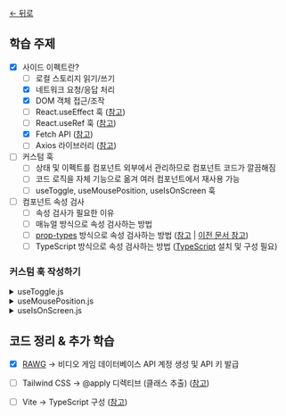 [← 뒤로](../README.md)

## 학습 주제

- [x] 사이드 이펙트란?
  - [ ] 로컬 스토리지 읽기/쓰기
  - [x] 네트워크 요청/응답 처리
  - [x] DOM 객체 접근/조작
  - [ ] React.useEffect 훅 ([참고](https://react.dev/reference/react/useEffect))
  - [ ] React.useRef 훅 ([참고](https://react.dev/reference/react/useRef))
  - [x] Fetch API ([참고](https://developer.mozilla.org/ko/docs/Web/API/Fetch_API))
  - [ ] Axios 라이브러리 ([참고](https://axios-http.com/kr/))
- [ ] 커스텀 훅
  - [ ] 상태 및 이펙트를 컴포넌트 외부에서 관리하므로 컴포넌트 코드가 깔끔해짐
  - [ ] 코드 로직을 자체 기능으로 옮겨 여러 컴포넌트에서 재사용 가능
  - [ ] useToggle, useMousePosition, useIsOnScreen 훅
- [ ] 컴포넌트 속성 검사
  - [ ] 속성 검사가 필요한 이유
  - [ ] 매뉴얼 방식으로 속성 검사하는 방법
  - [ ] [prop-types](https://www.npmjs.com/package/prop-types) 방식으로 속성 검사하는 방법 ([참고](https://react.dev/reference/react/Component#static-proptypes) | [이전 문서 참고](https://ko.legacy.reactjs.org/docs/typechecking-with-proptypes.html#gatsby-focus-wrapper))
  - [ ] TypeScript 방식으로 속성 검사하는 방법 ([TypeScript](https://typescriptlang.org) 설치 및 구성 필요)

### 커스텀 훅 작성하기

<details>
  <summary>useToggle.js</summary>

  ```js
  import { useState } from 'react';

  export default function useToggle(initialValue = false) {
    if (typeof initialValue !== 'boolean' && typeof initialValue !== 'function') {
      console.warn('useToggle 훅은 불리언 또는 함수 타입만 초깃값으로 허용합니다.');
    }

    const [toggleValue, setToggleValue] = useState(intialValue);

    function toggleValue() {
      setToggleValue((toggleValue) => !toggleValue);
    }

    return [toggleValue, toggleValue];
  }
  ```
  <br />
</details>

<details>
  <summary>useMousePosition.js</summary>

  ```js
  import { useState, useEffect } from 'react';

  export default function useMousePosition() {
    const [mousePosition, setMousePosition] = useState({ x: 0, y: 0 });

    useEffect(() => {
      const handleMouseMove = (e) => {
        setMousePosition({
          x: e.clientX,
          y: e.clientY,
        });
      };

      globalThis.addEventListener('mousemove', handleMouseMove);
      return () => globalThis.removeEventListener('mousemove', handleMouseMove);
    }, []);

    return mousePosition;
  }
  ```
  <br />
</details>

<details>
  <summary>useIsOnScreen.js</summary>

  ```js
  import { useState, useRef, useEffect } from 'react';

  export default function useIsOnScreen() {
    const [isOnScreen, setIsOnScreen] = useState(false);

    const elementRef = useRef();

    useEffect(() => {
      const observer = new IntersectionObserver((entries) => {
        const [entry] = entries;

        setIsOnScreen(entry.isIntersecting);
      });

      observer.observe(elementRef.current);

      return () => {
        observer.disconnect();
      }
    }, []);

    return [isOnScreen, elementRef];
  }
  ```
</details>

## 코드 정리 & 추가 학습

- [x] [RAWG](https://rawg.io) → 비디오 게임 데이터베이스 API 계정 생성 및 API 키 발급
- [ ] Tailwind CSS → @apply 디렉티브 (클래스 추출) ([참고](https://tailwindcss.com/docs/reusing-styles#extracting-classes-with-apply))
- [ ] Vite → TypeScript 구성 ([참고](https://www.notion.so/euid/TypeScript-8dbbc74b79344dc8b048d98bfe34a3f3?pvs=4))

